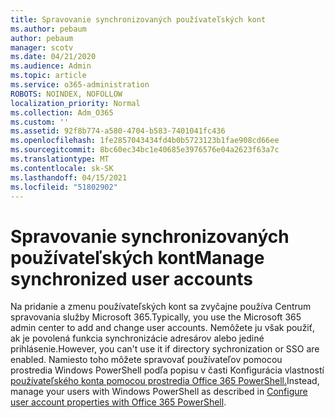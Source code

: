 ```yaml
---
title: Spravovanie synchronizovaných používateľských kont
ms.author: pebaum
author: pebaum
manager: scotv
ms.date: 04/21/2020
ms.audience: Admin
ms.topic: article
ms.service: o365-administration
ROBOTS: NOINDEX, NOFOLLOW
localization_priority: Normal
ms.collection: Adm_O365
ms.custom: ''
ms.assetid: 92f8b774-a580-4704-b583-7401041fc436
ms.openlocfilehash: 1fe2857043434fd4b0b5723123b1fae908cd66ee
ms.sourcegitcommit: 8bc60ec34bc1e40685e3976576e04a2623f63a7c
ms.translationtype: MT
ms.contentlocale: sk-SK
ms.lasthandoff: 04/15/2021
ms.locfileid: "51802902"
---
```

# <a name="manage-synchronized-user-accounts"></a><span data-ttu-id="abafc-102">Spravovanie synchronizovaných používateľských kont</span><span class="sxs-lookup"><span data-stu-id="abafc-102">Manage synchronized user accounts</span></span>

<span data-ttu-id="abafc-103">Na pridanie a zmenu používateľských kont sa zvyčajne používa Centrum spravovania služby Microsoft 365.</span><span class="sxs-lookup"><span data-stu-id="abafc-103">Typically, you use the Microsoft 365 admin center to add and change user accounts.</span></span> <span data-ttu-id="abafc-104">Nemôžete ju však použiť, ak je povolená funkcia synchronizácie adresárov alebo jediné prihlásenie.</span><span class="sxs-lookup"><span data-stu-id="abafc-104">However, you can't use it if directory sychronization or SSO are enabled.</span></span> <span data-ttu-id="abafc-105">Namiesto toho môžete spravovať používateľov pomocou prostredia Windows PowerShell podľa popisu v časti Konfigurácia vlastností [používateľského konta pomocou prostredia Office 365 PowerShell.](https://docs.microsoft.com/office365/enterprise/powershell/configure-user-account-properties-with-office-365-powershell )</span><span class="sxs-lookup"><span data-stu-id="abafc-105">Instead, manage your users with Windows PowerShell as described in [Configure user account properties with Office 365 PowerShell](https://docs.microsoft.com/office365/enterprise/powershell/configure-user-account-properties-with-office-365-powershell ).</span></span> 
  

